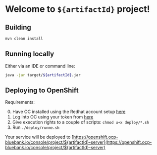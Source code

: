 # Welcome to `${artifactId}` project!

<h2>Building</h2>

```bash
mvn clean install  
```

<h2>Running locally</h2>

Either via an IDE or command line:

```bash
java -jar target/${artifactId}.jar
```

<h2>Deploying to OpenShift</h2>

Requirements:

0. Have OC installed using the Redhat account setup [here](https://gitlab.bluebank.io/devops/Infra)
1. Log into OC using your token from [here](https://openshift.ocp-bluebank.io/console/command-line)
2. Give execution rights to a couple of scripts: `chmod u+x deploy/*.sh`
3. Run `./deploy/runme.sh`

Your service will be deployed to [https://openshift.ocp-bluebank.io/console/project/${artifactId}-server](https://openshift.ocp-bluebank.io/console/project/${artifactId}-server)
